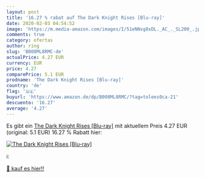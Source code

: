 ```yaml
---
layout: post
title: '16.27 % rabat auf The Dark Knight Rises [Blu-ray]'
date: 2020-02-03 04:54:52
image: 'https://m.media-amazon.com/images/I/51eNNsg8xDL._AC_._SL200_.jpg'
comments: true
category: ofertas
author: ring
slug: 'B008ML8RMC-de'
actualPrice: 4.27 EUR
currency: EUR
price: 4.27
comparePrice: 5.1 EUR
prodname: 'The Dark Knight Rises [Blu-ray]'
country: 'de'
flag: '🇩🇪'
buyurl: 'https://www.amazon.de/dp/B008ML8RMC/?tag=tolees0ca-21'
descuento: '16.27'
average: '4.27'
---
```


Es gibt ein [The Dark Knight Rises [Blu-ray]](https://www.amazon.de/dp/B008ML8RMC/?tag=tolees0ca-21) mit aktuellem Preis 4.27 EUR (original: 5.1 EUR) 16.27 % Rabatt hier:

[![The Dark Knight Rises [Blu-ray]](https://m.media-amazon.com/images/I/51eNNsg8xDL._AC_._SL200_.jpg)](https://www.amazon.de/dp/B008ML8RMC/?tag=tolees0ca-21)

ℹ️:


[🛒 kauf es hier!!](https://www.amazon.de/dp/B008ML8RMC/?tag=tolees0ca-21)

